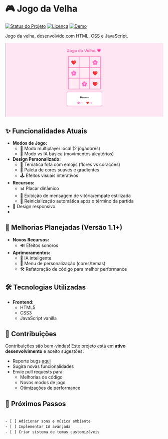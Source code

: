 # 🎮 Jogo da Velha 

[![Status do Projeto](https://img.shields.io/badge/status-em%20desenvolvimento-yellowgreen)](https://github.com/camylla-ops/jogodavelha)
[![Licença](https://img.shields.io/badge/licença-MIT-blue)](https://opensource.org/licenses/MIT)
[![Demo](https://img.shields.io/badge/demo-GitHub%20Pages-blue)](https://camylla-ops.github.io/jogodavelha)

 Jogo da velha, desenvolvido com HTML, CSS e JavaScript.

![Preview do Jogo](screenshot.png) 

## ✨ Funcionalidades Atuais
- **Modos de Jogo:**
  - 🤼 Modo multiplayer local (2 jogadores)
  - 🤖 Modo vs IA básica (movimentos aleatórios)
- **Design Personalizado:**
  - 🌸 Temática fofa com emojis (flores vs corações)
  - 🎨 Paleta de cores suaves e gradientes
  - 🕹️ Efeitos visuais interativos
- **Recursos:**
  - 📊 Placar dinâmico
  - 🎉 Exibição de mensagem de vitória/empate estilizada
  - 🔄 Reinicialização automática após o término da partida
 - 📱 Design responsivo
 - 
## 🚧 Melhorias Planejadas (Versão 1.1+)
- **Novos Recursos:**
  - 🔊 Efeitos sonoros
- **Aprimoramentos:**
  - 🧠 IA inteligente
  - 🔧 Menu de personalização (cores/temas)
  - 🛠️ Refatoração de código para melhor performance

## 🛠️ Tecnologias Utilizadas
- **Frontend:**
  - HTML5
  - CSS3 
  - JavaScript vanilla



## 🤝 Contribuições
Contribuições são bem-vindas! Este projeto está em **ativo desenvolvimento** e aceito sugestões:
- Reporte bugs [aqui](https://github.com/camylla-ops/jogodavelha/issues)
- Sugira novas funcionalidades
- Envie pull requests para:
  - Melhorias de código
  - Novos modos de jogo
  - Otimizações de performance

## 📌 Próximos Passos
```bash

- [ ] Adicionar sons e música ambiente
- [ ] Implementar IA avançada
- [ ] Criar sistema de temas customizáveis


